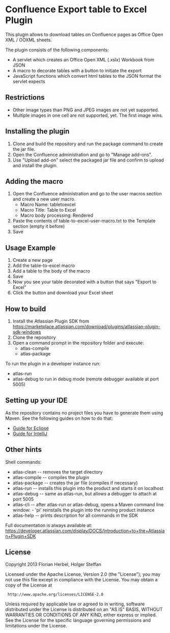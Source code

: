 # Confluence Export table to Excel Plugin
This plugin allows to download tables on Confluence pages as Office Open XML / OOXML sheets.

The plugin consists of the following components:

* A servlet which creates an Office Open XML (.xslx) Workbook from JSON
* A macro to decorate tables with a button to initiate the export
* JavaScript functions which convert html tables to the JSON format the servlet expects

## Restrictions

* Other image types than PNG and JPEG images are not yet supported.
* Multiple images in one cell are not supported, yet. The first image wins.

## Installing the plugin

1. Clone and build the repository and run the package command to create the jar file.
2. Open the Confluence administration and go to "Manage add-ons".
3. Use "Upload add-on" select the packaged jar file and confirm to upload and install the plugin.

## Adding the macro

1. Open the Confluence administration and go to the user macros section and create a new user macro.
	* Macro Name: tabletoexcel
	* Macro Title: Table to Excel
	* Macro body processing: Rendered
2. Paste the contents of table-to-excel-user-macro.txt to the Template section (empty it before)
3. Save

## Usage Example

1. Create a new page
2. Add the table-to-excel macro
3. Add a table to the body of the macro
4. Save
5. Now you see your table decorated with a button that says "Export to Excel"
6. Click the button and download your Excel sheet

## How to build

1. Install the Atlassian Plugin SDK from https://marketplace.atlassian.com/download/plugins/atlassian-plugin-sdk-windows
2. Clone the repository
3. Open a command prompt in the repository folder and execute:
	* atlas-compile
	* atlas-package

To run the plugin in a developer instance run:

* atlas-run
* atlas-debug to run in debug mode (remote debugger available at port 5005)

## Setting up your IDE
As the repository contains no project files you have to generate them using Maven. See the following guides on how to do that:

* [Guide for Eclipse](https://developer.atlassian.com/display/DOCS/Set+Up+the+Eclipse+IDE+for+Windows)
* [Guide for IntelliJ](https://developer.atlassian.com/display/DOCS/Configure+IDEA+to+use+the+SDK )

## Other hints
Shell commands:

* atlas-clean   -- removes the target directory
* atlas-compile -- compiles the plugin
* atlas-package -- creates the jar file (compiles if necessary)
* atlas-run     -- installs this plugin into the product and starts it on localhost
* atlas-debug   -- same as atlas-run, but allows a debugger to attach at port 5005
* atlas-cli     -- after atlas-run or atlas-debug, opens a Maven command line window:
                   - 'pi' reinstalls the plugin into the running product instance
* atlas-help    -- prints description for all commands in the SDK

Full documentation is always available at:
https://developer.atlassian.com/display/DOCS/Introduction+to+the+Atlassian+Plugin+SDK

## License

Copyright 2013 Florian Herbel, Holger Steffan

   Licensed under the Apache License, Version 2.0 (the "License");
   you may not use this file except in compliance with the License.
   You may obtain a copy of the License at

     http://www.apache.org/licenses/LICENSE-2.0

   Unless required by applicable law or agreed to in writing, software
   distributed under the License is distributed on an "AS IS" BASIS,
   WITHOUT WARRANTIES OR CONDITIONS OF ANY KIND, either express or implied.
   See the License for the specific language governing permissions and
   limitations under the License.
